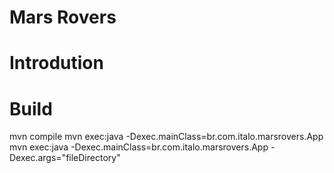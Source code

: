 # Mars Rovers

# Introdution

# Build
mvn compile
mvn exec:java -Dexec.mainClass=br.com.italo.marsrovers.App
mvn exec:java -Dexec.mainClass=br.com.italo.marsrovers.App -Dexec.args="fileDirectory"
